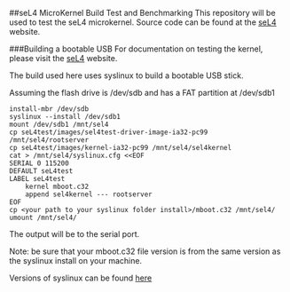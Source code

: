 ##seL4 MicroKernel Build Test and Benchmarking
This repository will be used to test the seL4 microkernel. Source code can be found at the [seL4](seL4Home) website.

[seL4Home]: http://sel4.systems 

###Building a bootable USB
For documentation on testing the kernel, please visit the [seL4](seL4Home) website.    

The build used here uses syslinux to build a bootable USB stick. 

Assuming the flash drive is /dev/sdb and has a FAT partition at /dev/sdb1

```
install-mbr /dev/sdb   
syslinux --install /dev/sdb1   
mount /dev/sdb1 /mnt/sel4  
cp seL4test/images/sel4test-driver-image-ia32-pc99 /mnt/sel4/rootserver  
cp seL4test/images/kernel-ia32-pc99 /mnt/sel4/sel4kernel  
cat > /mnt/sel4/syslinux.cfg <<EOF  
SERIAL 0 115200  
DEFAULT seL4test  
LABEL seL4test  
	kernel mboot.c32  
    append sel4kernel --- rootserver  
EOF  
cp <your path to your syslinux folder install>/mboot.c32 /mnt/sel4/  
umount /mnt/sel4/  
```

The output will be to the serial port. 

Note: be sure that your mboot.c32 file version is from the same version as the syslinux install on your machine.

Versions of syslinux can be found [here](syslinuxlibraries)

[syslinuxlibraries]: https://www.kernel.org/pub/linux/utils/boot/syslinux/